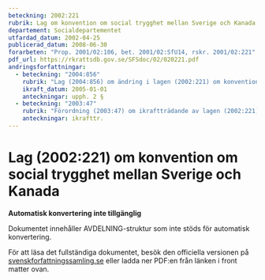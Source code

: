 ```yaml
---
beteckning: 2002:221
rubrik: Lag om konvention om social trygghet mellan Sverige och Kanada
departement: Socialdepartementet
utfardad_datum: 2002-04-25
publicerad_datum: 2008-06-30
forarbeten: "Prop. 2001/02:106, bet. 2001/02:SfU14, rskr. 2001/02:221"
pdf_url: https://rkrattsdb.gov.se/SFSdoc/02/020221.pdf
andringsforfattningar:
  - beteckning: "2004:856"
    rubrik: "Lag (2004:856) om ändring i lagen (2002:221) om konvention om social trygghet mellan Sverige och Kanada"
    ikraft_datum: 2005-01-01
    anteckningar: upph. 2 §
  - beteckning: "2003:47"
    rubrik: "Förordning (2003:47) om ikraftträdande av lagen (2002:221) om konvention om social trygghet mellan Sverige och Kanada"
    anteckningar: ikrafttr.
---
```


# Lag (2002:221) om konvention om social trygghet mellan Sverige och Kanada

**Automatisk konvertering inte tillgänglig**

Dokumentet innehåller AVDELNING-struktur som inte stöds för automatisk konvertering.

För att läsa det fullständiga dokumentet, besök den officiella versionen på [svenskforfattningssamling.se](https://svenskforfattningssamling.se/) eller ladda ner PDF:en från länken i front matter ovan.